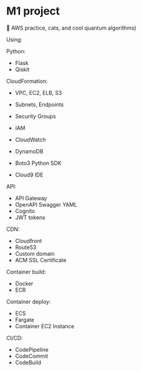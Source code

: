 # M1 project

🌈 AWS practice, cats, and cool quantum algorithms)

Using:

Python:
- Flask
- Qiskit

CloudFormation:
- VPC, EC2, ELB, S3
- Subnets, Endpoints
- Security Groups
- IAM
- CloudWatch
- DynamoDB

- Boto3 Python SDK
- Cloud9 IDE

API:
- API Gateway
- OpenAPI Swagger YAML
- Cognito
- JWT tokens

CDN:
- Cloudfront
- Route53
- Custom domain
- ACM SSL Certificate

Container build:
- Docker
- ECR

Container deploy:
- ECS
- Fargate
- Container EC2 Instance

CI/CD:
- CodePipeline
- CodeCommit
- CodeBuild
